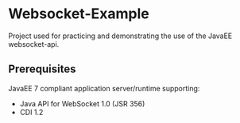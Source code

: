 # Websocket-Example

Project used for practicing and demonstrating the use of the JavaEE websocket-api. 

## Prerequisites 
JavaEE 7 compliant application server/runtime supporting: 
* Java API for WebSocket 1.0 (JSR 356)
* CDI 1.2
